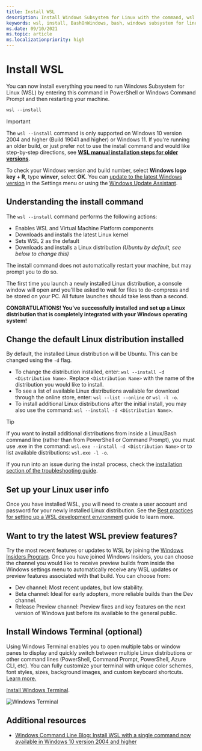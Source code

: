 ```yaml
---
title: Install WSL
description: Install Windows Subsystem for Linux with the command, wsl --install. Use a Bash terminal on your Windows machine run by your preferred Linux distribution - Ubuntu, Debian, SUSE, Kali, Fedora, Pengwin, Alpine, and more are available.
keywords: wsl, install, BashOnWindows, bash, windows subsystem for linux, install ubuntu on windows, enable WSL2, linux on windows
ms.date: 09/10/2021
ms.topic: article
ms.localizationpriority: high
---
```


# Install WSL

You can now install everything you need to run Windows Subsystem for Linux (WSL) by entering this command in PowerShell or Windows Command Prompt and then restarting your machine.

```powershell
wsl --install
```

> [!IMPORTANT]
> The `wsl --install` command is only supported on Windows 10 version 2004 and higher (Build 19041 and higher) or Windows 11. If you're running an older build, or just prefer not to use the install command and would like step-by-step directions, see **[WSL manual installation steps for older versions](./install-manual.md)**.
>
> To check your Windows version and build number, select **Windows logo key + R**, type **winver**, select **OK**. You can [update to the latest Windows version](ms-settings:windowsupdate) in the Settings menu or using the [Windows Update Assistant](https://www.microsoft.com/software-download/windows10).


## Understanding the install command

The `wsl --install` command performs the following actions:

- Enables WSL and Virtual Machine Platform components
- Downloads and installs the latest Linux kernel
- Sets WSL 2 as the default
- Downloads and installs a Linux distribution *(Ubuntu by default, see below to change this)*

The install command does not automatically restart your machine, but may prompt you to do so.

The first time you launch a newly installed Linux distribution, a console window will open and you'll be asked to wait for files to de-compress and be stored on your PC. All future launches should take less than a second.

**CONGRATULATIONS! You've successfully installed and set up a Linux distribution that is completely integrated with your Windows operating system!**

## Change the default Linux distribution installed

By default, the installed Linux distribution will be Ubuntu. This can be changed using the `-d` flag.

- To change the distribution installed, enter: `wsl --install -d <Distribution Name>`. Replace `<Distribution Name>` with the name of the distribution you would like to install.
- To see a list of available Linux distributions available for download through the online store, enter: `wsl --list --online` or `wsl -l -o`.
- To install additional Linux distributions after the initial install, you may also use the command: `wsl --install -d <Distribution Name>`.

> [!TIP]
> If you want to install additional distributions from inside a Linux/Bash command line (rather than from PowerShell or Command Prompt), you must use .exe in the command: `wsl.exe --install -d <Distribution Name>` or to list available distributions: `wsl.exe -l -o`.

If you run into an issue during the install process, check the [installation section of the troubleshooting guide](./troubleshooting.md#installation-issues).

## Set up your Linux user info

Once you have installed WSL, you will need to create a user account and password for your newly installed Linux distribution. See the [Best practices for setting up a WSL development environment](./setup/environment.md#set-up-your-linux-user-info) guide to learn more.

## Want to try the latest WSL preview features?

Try the most recent features or updates to WSL by joining the [Windows Insiders Program](https://insider.windows.com/getting-started). Once you have joined Windows Insiders, you can choose the channel you would like to receive preview builds from inside the Windows settings menu to automatically receive any WSL updates or preview features associated with that build. You can choose from:

- Dev channel: Most recent updates, but low stability.
- Beta channel: Ideal for early adopters, more reliable builds than the Dev channel.
- Release Preview channel: Preview fixes and key features on the next version of Windows just before its available to the general public.

## Install Windows Terminal (optional)

Using Windows Terminal enables you to open multiple tabs or window panes to display and quickly switch between multiple Linux distributions or other command lines (PowerShell, Command Prompt, PowerShell, Azure CLI, etc). You can fully customize your terminal with unique color schemes, font styles, sizes, background images, and custom keyboard shortcuts. [Learn more.](/windows/terminal)

[Install Windows Terminal](/windows/terminal/get-started).

![Windows Terminal](media/terminal.png)

## Additional resources

- [Windows Command Line Blog: Install WSL with a single command now available in Windows 10 version 2004 and higher](https://devblogs.microsoft.com/commandline/install-wsl-with-a-single-command-now-available-in-windows-10-version-2004-and-higher/)
